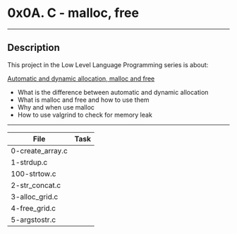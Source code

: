 # 0x0A. C - malloc, free
---
## Description

This project in the Low Level Language Programming series is about:

[Automatic and dynamic allocation, malloc and free](https://intranet.hbtn.io/concepts/62)
* What is the difference between automatic and dynamic allocation
* What is malloc and free and how to use them
* Why and when use malloc
* How to use valgrind to check for memory leak

---
File|Task
---|---
0-create_array.c |
1-strdup.c |
100-strtow.c |
2-str_concat.c |
3-alloc_grid.c |
4-free_grid.c |
5-argstostr.c |

